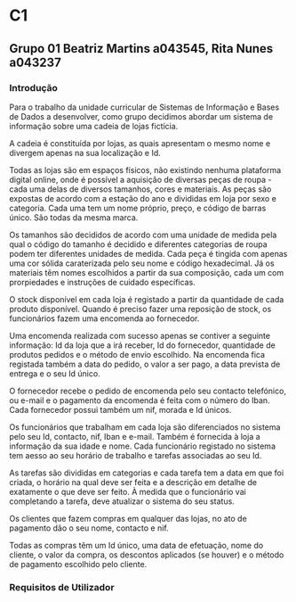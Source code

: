 # C1 

## Grupo 01 Beatriz Martins a043545, Rita Nunes a043237 

### Introdução  

Para o trabalho da unidade curricular de Sistemas de Informação e Bases de Dados a desenvolver, como grupo decidimos abordar um sistema de informação sobre uma cadeia de lojas fictícia.

A cadeia é constituída por lojas, as quais apresentam o mesmo nome e divergem apenas na sua localização e Id.

Todas as lojas são em espaços físicos, não existindo nenhuma plataforma digital online, onde é possível a aquisição de diversas peças de roupa - cada uma delas de diversos tamanhos, cores e materiais. As peças são expostas de acordo com a estação do ano e divididas em loja por sexo e categoria. Cada uma tem um nome próprio, preço, e código de barras único. São todas da mesma marca.

Os tamanhos são decididos de acordo com uma unidade de medida pela qual o código do tamanho é decidido e diferentes categorias de roupa podem ter diferentes unidades de medida. Cada peça é tingida com apenas uma cor sólida caraterizada pelo seu nome e código hexadecimal. Já os materiais têm nomes escolhidos a partir da sua composição, cada um com prorpiedades e instruções de cuidado específicas. 

O stock disponível em cada loja é registado a partir da quantidade de cada produto disponível. Quando é preciso fazer uma reposição de stock, os funcionários fazem uma encomenda ao fornecedor.

Uma encomenda realizada com sucesso apenas se contiver a seguinte informação: Id da loja que a irá receber, Id do fornecedor, quantidade de produtos pedidos e o método de envio escolhido. Na encomenda fica registada também a data do pedido, o valor a ser pago, a data prevista de entrega e o seu Id único.

O fornecedor recebe o pedido de encomenda pelo seu contacto telefónico, ou e-mail e o pagamento da encomenda é feita com o número do Iban. Cada fornecedor possui também um nif, morada e Id únicos.

Os funcionários que trabalham em cada loja são diferenciados no sistema pelo seu Id, contacto, nif, Iban e e-mail. Também é fornecida à loja a informação da sua idade e nome. Cada funcionário registado no sistema tem aesso ao seu horário de trabalho e tarefas associadas ao seu Id.

As tarefas são divididas em categorias e cada tarefa tem a data em que foi criada, o horário na qual deve ser feita e a descrição em detalhe de exatamente o que deve ser feito. À medida que o funcionário vai completando a tarefa, deve atualizar o sistema do seu status.

Os clientes que fazem compras em qualquer das lojas, no ato de pagamento dão o seu nome, contacto e nif.

Todas as compras têm um Id único, uma data de efetuação, nome do cliente, o valor da compra, os descontos aplicados (se houver) e o método de pagamento escolhido pelo cliente.

### Requisitos de Utilizador


